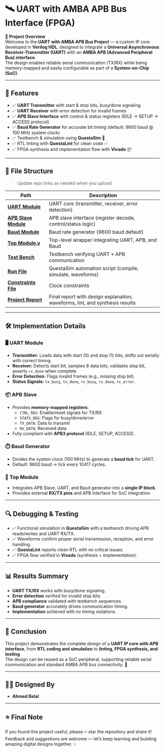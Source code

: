 # 🛰️ UART with AMBA APB Bus Interface (FPGA)

📌 **Project Overview**  
Welcome to the **UART with AMBA APB Bus Project** — a custom IP core developed in **Verilog HDL**, designed to integrate a **Universal Asynchronous Receiver-Transmitter (UART)** with an **AMBA APB (Advanced Peripheral Bus) interface**.  
The design enables reliable serial communication (TX/RX) while being memory-mapped and easily configurable as part of a **System-on-Chip (SoC)**.  

---

## 🎯 Features
- ✅ **UART Transmitter** with start & stop bits, busy/done signaling  
- ✅ **UART Receiver** with error detection for invalid frames  
- ✅ **APB Slave Interface** with control & status registers (IDLE → SETUP → ACCESS protocol)  
- ✅ **Baud Rate Generator** for accurate bit timing (default: 9600 baud @ 100 MHz system clock)  
- ✅ Testbench & simulation using **QuestaSim** 🧪  
- ✅ RTL linting with **QuestaLint** for clean code ✅  
- ✅ FPGA synthesis and implementation flow with **Vivado** 📦  

---

## 📂 File Structure
> Update repo links as needed when you upload.  

| Path | Description |
|---|---|
| [**UART Module**](https://github.com/ahmedbelal16/UART-DESIGN-WITH-AMBA-APB-BUS/blob/main/src/UART_module.v) | UART core (transmitter, receiver, error detection) |
| [**APB Slave Module**](https://github.com/ahmedbelal16/UART-DESIGN-WITH-AMBA-APB-BUS/blob/main/src/APB_Master.v) | APB slave interface (register decode, control/status logic) |
| [**Baud Module**](https://github.com/ahmedbelal16/UART-DESIGN-WITH-AMBA-APB-BUS/blob/main/src/Baud.v) | Baud rate generator (9600 baud default) |
| [**Top Module.v**](https://github.com/ahmedbelal16/UART-DESIGN-WITH-AMBA-APB-BUS/blob/main/src/Top_Module.v) | Top-level wrapper integrating UART, APB, and Baud |
| [**Test Bench**](https://github.com/ahmedbelal16/UART-DESIGN-WITH-AMBA-APB-BUS/blob/main/dv/Project_TB.v) | Testbench verifying UART + APB communication |
| [**Run File**](https://github.com/ahmedbelal16/UART-DESIGN-WITH-AMBA-APB-BUS/blob/main/dv/NTI.do) | QuestaSim automation script (compile, simulate, waveforms) |
| [**Constraints File**](https://github.com/ahmedbelal16/UART-DESIGN-WITH-AMBA-APB-BUS/blob/main/dv/Constraint_UART_APB.xdc) | Clock constraints |
| [**Project Report**](https://github.com/ahmedbelal16/UART-DESIGN-WITH-AMBA-APB-BUS/blob/main/docs/Project%20Report.pdf) | Final report with design explanation, waveforms, lint, and synthesis results |

---

## 🛠️ Implementation Details

### 🖥️ UART Module
- **Transmitter:** Loads data with start (0) and stop (1) bits, shifts out serially with correct timing.  
- **Receiver:** Detects start bit, samples 8 data bits, validates stop bit, asserts `rx_done` when complete.  
- **Error Detection:** Flags invalid frames (e.g., missing stop bit).  
- **Status Signals:** `tx_busy`, `tx_done`, `rx_busy`, `rx_done`, `rx_error`.  

### 📦 APB Slave
- Provides **memory-mapped registers**:  
  - `CTRL_REG`: Enable/reset signals for TX/RX  
  - `STATS_REG`: Flags for busy/done/error  
  - `TX_DATA`: Data to transmit  
  - `RX_DATA`: Received data  
- Fully compliant with **APB3 protocol** (IDLE, SETUP, ACCESS).  

### ⏱️ Baud Generator
- Divides the system clock (100 MHz) to generate a **baud tick** for UART.  
- Default: 9600 baud → tick every 10417 cycles.  

### 🔗 Top Module
- Integrates APB Slave, UART, and Baud generator into a **single IP block**.  
- Provides external **RX/TX pins** and APB interface for SoC integration.  

---

## 🔍 Debugging & Testing
- ✅ Functional simulation in **QuestaSim** with a testbench driving APB reads/writes and UART RX/TX.  
- ✅ Waveforms confirm proper serial transmission, reception, and error handling.  
- ✅ **QuestaLint** reports clean RTL with no critical issues.  
- ✅ FPGA flow verified in **Vivado** (synthesis + implementation).  

---

## 📊 Results Summary
- **UART TX/RX** works with busy/done signaling.  
- **Error detection** verified for invalid stop bits.  
- **APB compliance** validated with testbench sequences.  
- **Baud generator** accurately drives communication timing.  
- **Implementation** achieved with no timing violations.  

---

## 🏁 Conclusion
This project demonstrates the complete design of a **UART IP core with APB interface**, from **RTL coding and simulation** to **linting, FPGA synthesis, and testing**.  
The design can be reused as a SoC peripheral, supporting reliable serial communication and standard AMBA APB bus connectivity. 🚀  

---

## 🧑‍💻 Designed By
- **Ahmed Belal** 

---

## ⭐ Final Note
If you found this project useful, please ⭐ star the repository and share it!  
Feedback and suggestions are welcome — let’s keep learning and building amazing digital designs together. 💡  
